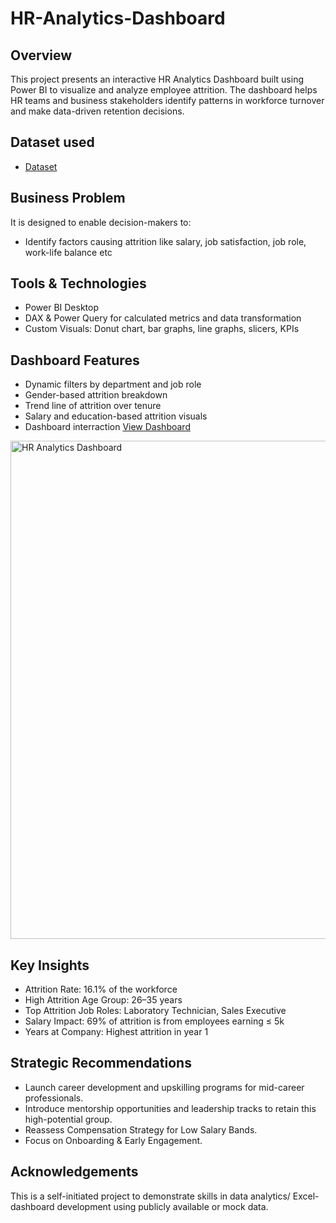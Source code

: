 # HR-Analytics-Dashboard
## Overview
This project presents an interactive HR Analytics Dashboard built using Power BI to visualize and analyze employee attrition. The dashboard helps HR teams and business stakeholders identify patterns in workforce turnover and make data-driven retention decisions.

## Dataset used
- <a href= "https://github.com/Paras8954/HR-Analytics-Dashboard/blob/main/HR_Analytics.csv">Dataset </a>

## Business Problem
It is designed to enable decision-makers to:
- Identify factors causing attrition like salary, job satisfaction, job role, work-life balance etc

## Tools & Technologies
- Power BI Desktop
- DAX & Power Query for calculated metrics and data transformation
- Custom Visuals: Donut chart, bar graphs, line graphs, slicers, KPIs

## Dashboard Features
- Dynamic filters by department and job role
- Gender-based attrition breakdown
- Trend line of attrition over tenure
- Salary and education-based attrition visuals
- Dashboard interraction <a href="https://github.com/Paras8954/HR-Analytics-Dashboard/blob/main/HR%20Analytics%20Dashboard.png">View Dashboard <a/>

<img width="1426" height="797" alt="HR Analytics Dashboard" src="https://github.com/user-attachments/assets/6b2f2b90-eb1e-441d-976c-9e11f20014cf" />

## Key Insights
- Attrition Rate: 16.1% of the workforce
- High Attrition Age Group: 26–35 years
- Top Attrition Job Roles: Laboratory Technician, Sales Executive
- Salary Impact: 69% of attrition is from employees earning ≤ 5k
- Years at Company: Highest attrition in year 1

## Strategic Recommendations
- Launch career development and upskilling programs for mid-career professionals.
- Introduce mentorship opportunities and leadership tracks to retain this high-potential group.
- Reassess Compensation Strategy for Low Salary Bands.
- Focus on Onboarding & Early Engagement.

## Acknowledgements
This is a self-initiated project to demonstrate skills in data analytics/ Excel-dashboard development using publicly available or mock data.
